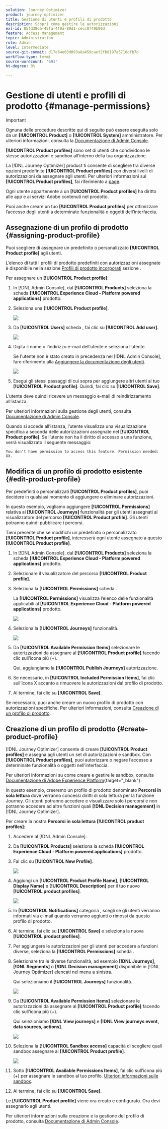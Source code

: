 ```yaml
---
solution: Journey Optimizer
product: journey optimizer
title: Gestione di utenti e profili di prodotto
description: Scopri come gestire le autorizzazioni
exl-id: 85fd386a-45fa-4f9a-89d1-cecc0749b90d
feature: Access Management
topic: Administration
role: Admin
level: Intermediate
source-git-commit: d17e64e03d093a8a459caef2fb0197a5710dfb7d
workflow-type: tm+mt
source-wordcount: '691'
ht-degree: 0%

---
```


# Gestione di utenti e profili di prodotto {#manage-permissions}

>[!IMPORTANT]
>
> Ognuna delle procedure descritte qui di seguito può essere eseguita solo da un **[!UICONTROL Product]** o **[!UICONTROL System]** amministratore. Per ulteriori informazioni, consulta la [Documentazione di Admin Console](https://helpx.adobe.com/enterprise/admin-guide.html/enterprise/using/admin-roles.ug.html).

**[!UICONTROL Product profiles]** sono set di utenti che condividono le stesse autorizzazioni e sandbox all’interno della tua organizzazione.

La [!DNL Journey Optimizer] product ti consente di scegliere tra diverse opzioni predefinite **[!UICONTROL Product profiles]** con diversi livelli di autorizzazioni da assegnare agli utenti. Per ulteriori informazioni sui **[!UICONTROL Product profiles]**, fai riferimento a [page](ootb-product-profiles.md).

Ogni utente appartenente a un **[!UICONTROL Product profiles]** ha diritto alle app e ai servizi Adobe contenuti nel prodotto.

Puoi anche creare un tuo **[!UICONTROL Product profiles]** per ottimizzare l’accesso degli utenti a determinate funzionalità o oggetti dell’interfaccia.

## Assegnazione di un profilo di prodotto {#assigning-product-profile}

Puoi scegliere di assegnare un predefinito o personalizzato **[!UICONTROL Product profile]** agli utenti.

L’elenco di tutti i profili di prodotto predefiniti con autorizzazioni assegnate è disponibile nella sezione [Profili di prodotto incorporati](ootb-product-profiles.md) sezione .

Per assegnare un **[!UICONTROL Product profile]**:

1. In [!DNL Admin Console], dal **[!UICONTROL Products]** seleziona la scheda **[!UICONTROL Experience Cloud - Platform powered applications]** prodotto.

1. Seleziona una **[!UICONTROL Product profile]**.

   ![](assets/do-not-localize/access_control_2.png)

1. Da **[!UICONTROL Users]** scheda , fai clic su **[!UICONTROL Add user]**.

   ![](assets/do-not-localize/access_control_3.png)

1. Digita il nome o l’indirizzo e-mail dell’utente e seleziona l’utente.

   Se l&#39;utente non è stato creato in precedenza nel [!DNL Admin Console], fare riferimento alla [Aggiungere la documentazione degli utenti](https://helpx.adobe.com/enterprise/admin-guide.html/enterprise/using/manage-users-individually.ug.html#add-users).

   ![](assets/do-not-localize/access_control_4.png)

1. Esegui gli stessi passaggi di cui sopra per aggiungere altri utenti al tuo **[!UICONTROL Product profile]**. Quindi, fai clic su **[!UICONTROL Save]**.

L’utente deve quindi ricevere un messaggio e-mail di reindirizzamento all’istanza.

Per ulteriori informazioni sulla gestione degli utenti, consulta [Documentazione di Admin Console](https://helpx.adobe.com/enterprise/admin-guide.html/enterprise/using/manage-users-individually.ug.html).

Quando si accede all’istanza, l’utente visualizza una visualizzazione specifica a seconda delle autorizzazioni assegnate nel **[!UICONTROL Product profile]**. Se l’utente non ha il diritto di accesso a una funzione, verrà visualizzato il seguente messaggio:

`You don't have permission to access this feature. Permission needed: XX.`

## Modifica di un profilo di prodotto esistente {#edit-product-profile}

Per predefiniti o personalizzati **[!UICONTROL Product profiles]**, puoi decidere in qualsiasi momento di aggiungere o eliminare autorizzazioni.

In questo esempio, vogliamo aggiungere **[!UICONTROL Permissions]** relativa al **[!UICONTROL Journeys]** funzionalità per gli utenti assegnati al visualizzatore del percorso **[!UICONTROL Product profile]**. Gli utenti potranno quindi pubblicare i percorsi.

Tieni presente che se modifichi un predefinito o personalizzato **[!UICONTROL Product profile]**, interesserà ogni utente assegnato a questo **[!UICONTROL Product profile]**.

1. In [!DNL Admin Console], dal **[!UICONTROL Products]** seleziona la scheda **[!UICONTROL Experience Cloud - Platform powered applications]** prodotto.

1. Selezionare il visualizzatore del percorso **[!UICONTROL Product profile]**.

1. Seleziona la **[!UICONTROL Permissions]** scheda .

   La **[!UICONTROL Permissions]** visualizza l’elenco delle funzionalità applicabili al **[!UICONTROL Experience Cloud - Platform powered applications]** prodotto.

   ![](assets/do-not-localize/access_control_5.png)

1. Seleziona la **[!UICONTROL Journeys]** funzionalità.

   ![](assets/do-not-localize/access_control_6.png)

1. Da **[!UICONTROL Available Permission Items]** selezionare le autorizzazioni da assegnare al **[!UICONTROL Product profile]** facendo clic sull’icona più (+).

   Qui, aggiungiamo la **[!UICONTROL Publish Journeys]** autorizzazione.

1. Se necessario, in **[!UICONTROL Included Permission Items]**, fai clic sull’icona X accanto a rimuovere le autorizzazioni dal profilo di prodotto.

1. Al termine, fai clic su **[!UICONTROL Save]**.

Se necessario, puoi anche creare un nuovo profilo di prodotto con autorizzazioni specifiche. Per ulteriori informazioni, consulta [Creazione di un profilo di prodotto](#create-product-profile).

## Creazione di un profilo di prodotto {#create-product-profile}

[!DNL Journey Optimizer] consente di creare **[!UICONTROL Product profiles]** e assegna agli utenti un set di autorizzazioni e sandbox. Con **[!UICONTROL Product profiles]**, puoi autorizzare o negare l’accesso a determinate funzionalità o oggetti nell’interfaccia.

Per ulteriori informazioni su come creare e gestire le sandbox, consulta [Documentazione di Adobe Experience Platform](https://experienceleague.adobe.com/docs/experience-platform/sandbox/ui/user-guide.html){target=&quot;_blank&quot;}.

In questo esempio, creeremo un profilo di prodotto denominato **Percorsi in sola lettura** dove verranno concessi diritti di sola lettura per la funzione Journey. Gli utenti potranno accedere e visualizzare solo i percorsi e non potranno accedere ad altre funzioni quali **[!DNL  Decision management]** in [!DNL Journey Optimizer].

Per creare la nostra **Percorsi in sola lettura** **[!UICONTROL product profiles]**:

1. Accedere al [!DNL Admin Console].

1. Da **[!UICONTROL Products]** seleziona la scheda **[!UICONTROL Experience Cloud - Platform powered applications]** prodotto.

1. Fai clic su **[!UICONTROL New Profile]**.

   ![](assets/do-not-localize/access_control_9.png)

1. Aggiungi un **[!UICONTROL Product Profile Name]**, **[!UICONTROL Display Name]** e **[!UICONTROL Description]** per il tuo nuovo **[!UICONTROL product profiles]**.

   ![](assets/do-not-localize/access_control_10.png)

1. In **[!UICONTROL Notifications]** categoria , scegli se gli utenti verranno informati via e-mail quando verranno aggiunti o rimossi da questo profilo di prodotto.

1. Al termine, fai clic su **[!UICONTROL Save]** e seleziona la nuova **[!UICONTROL product profiles]**.

1. Per aggiungere le autorizzazioni per gli utenti per accedere a funzioni diverse, seleziona la **[!UICONTROL Permissions]** scheda .

1. Selezionare tra le diverse funzionalità, ad esempio **[!DNL Journeys]**, **[!DNL Segments]** o **[!DNL Decision management]** disponibile in [!DNL Journey Optimizer] elencati nel menu a sinistra.

   Qui selezioniamo il **[!UICONTROL Journeys]** funzionalità.

   ![](assets/do-not-localize/access_control_11.png)

1. Da **[!UICONTROL Available Permission Items]** selezionare le autorizzazioni da assegnare al **[!UICONTROL Product profile]** facendo clic sull’icona più (+).

   Qui selezioniamo **[!DNL View journeys]** e **[!DNL View journeys event, data sources, actions]**.

   ![](assets/do-not-localize/access_control_12.png)

1. Seleziona la **[!UICONTROL Sandbox access]** capacità di scegliere quali sandbox assegnare al **[!UICONTROL Product profile]**.

   ![](assets/do-not-localize/access_control_13.png)

1. Sotto **[!UICONTROL Available Permissions Items]**, fai clic sull’icona più (+) per assegnare le sandbox al tuo profilo. [Ulteriori informazioni sulle sandbox](sandboxes.md).

1. Al termine, fai clic su **[!UICONTROL Save]**.

Le **[!UICONTROL Product profile]** viene ora creato e configurato. Ora devi assegnarlo agli utenti.

Per ulteriori informazioni sulla creazione e la gestione del profilo di prodotto, consulta [Documentazione di Admin Console](https://helpx.adobe.com/enterprise/admin-guide.html/enterprise/using/manage-product-profiles.ug.html).

